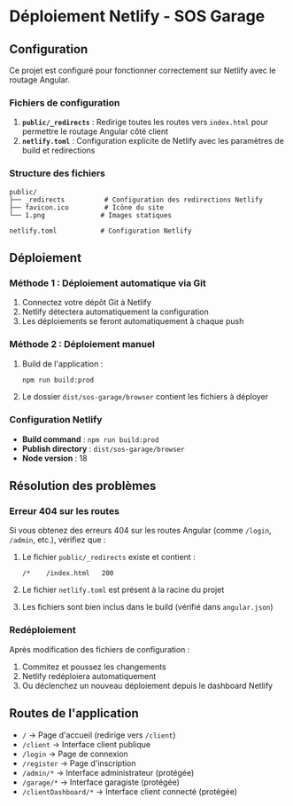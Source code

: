 # Déploiement Netlify - SOS Garage

## Configuration

Ce projet est configuré pour fonctionner correctement sur Netlify avec le routage Angular.

### Fichiers de configuration

1. **`public/_redirects`** : Redirige toutes les routes vers `index.html` pour permettre le routage Angular côté client
2. **`netlify.toml`** : Configuration explicite de Netlify avec les paramètres de build et redirections

### Structure des fichiers

```
public/
├── _redirects          # Configuration des redirections Netlify
├── favicon.ico         # Icône du site
└── 1.png              # Images statiques

netlify.toml           # Configuration Netlify
```

## Déploiement

### Méthode 1 : Déploiement automatique via Git

1. Connectez votre dépôt Git à Netlify
2. Netlify détectera automatiquement la configuration
3. Les déploiements se feront automatiquement à chaque push

### Méthode 2 : Déploiement manuel

1. Build de l'application :
   ```bash
   npm run build:prod
   ```

2. Le dossier `dist/sos-garage/browser` contient les fichiers à déployer

### Configuration Netlify

- **Build command** : `npm run build:prod`
- **Publish directory** : `dist/sos-garage/browser`
- **Node version** : 18

## Résolution des problèmes

### Erreur 404 sur les routes

Si vous obtenez des erreurs 404 sur les routes Angular (comme `/login`, `/admin`, etc.), vérifiez que :

1. Le fichier `public/_redirects` existe et contient :
   ```
   /*    /index.html   200
   ```

2. Le fichier `netlify.toml` est présent à la racine du projet

3. Les fichiers sont bien inclus dans le build (vérifié dans `angular.json`)

### Redéploiement

Après modification des fichiers de configuration :

1. Commitez et poussez les changements
2. Netlify redéploiera automatiquement
3. Ou déclenchez un nouveau déploiement depuis le dashboard Netlify

## Routes de l'application

- `/` → Page d'accueil (redirige vers `/client`)
- `/client` → Interface client publique
- `/login` → Page de connexion
- `/register` → Page d'inscription
- `/admin/*` → Interface administrateur (protégée)
- `/garage/*` → Interface garagiste (protégée)
- `/clientDashboard/*` → Interface client connecté (protégée) 